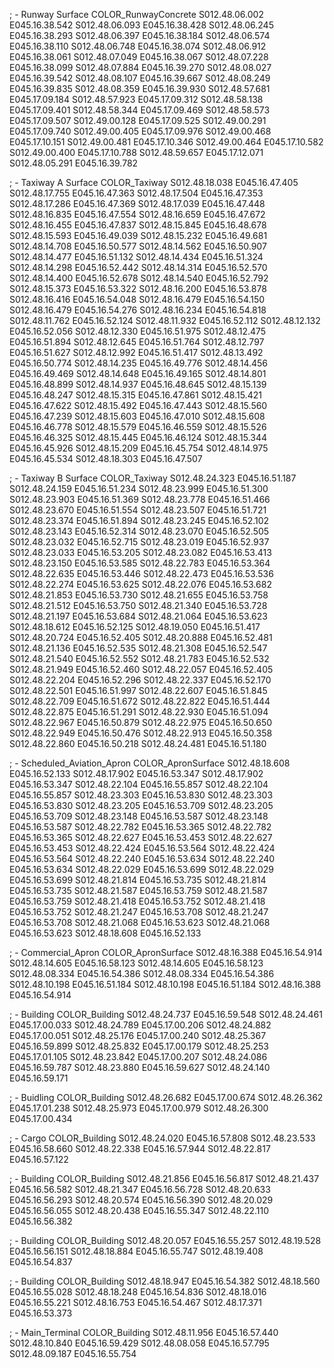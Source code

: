 ; - Runway Surface
COLOR_RunwayConcrete
S012.48.06.002 E045.16.38.542
S012.48.06.093 E045.16.38.428
S012.48.06.245 E045.16.38.293
S012.48.06.397 E045.16.38.184
S012.48.06.574 E045.16.38.110
S012.48.06.748 E045.16.38.074
S012.48.06.912 E045.16.38.061
S012.48.07.049 E045.16.38.067
S012.48.07.228 E045.16.38.099
S012.48.07.884 E045.16.39.270
S012.48.08.027 E045.16.39.542
S012.48.08.107 E045.16.39.667
S012.48.08.249 E045.16.39.835
S012.48.08.359 E045.16.39.930
S012.48.57.681 E045.17.09.184
S012.48.57.923 E045.17.09.312
S012.48.58.138 E045.17.09.401
S012.48.58.344 E045.17.09.469
S012.48.58.573 E045.17.09.507
S012.49.00.128 E045.17.09.525
S012.49.00.291 E045.17.09.740
S012.49.00.405 E045.17.09.976
S012.49.00.468 E045.17.10.151
S012.49.00.481 E045.17.10.346
S012.49.00.464 E045.17.10.582
S012.49.00.400 E045.17.10.788
S012.48.59.657 E045.17.12.071
S012.48.05.291 E045.16.39.782

; - Taxiway A Surface
COLOR_Taxiway
S012.48.18.038 E045.16.47.405
S012.48.17.755 E045.16.47.363
S012.48.17.504 E045.16.47.353
S012.48.17.286 E045.16.47.369
S012.48.17.039 E045.16.47.448
S012.48.16.835 E045.16.47.554
S012.48.16.659 E045.16.47.672
S012.48.16.455 E045.16.47.837
S012.48.15.845 E045.16.48.678
S012.48.15.593 E045.16.49.039
S012.48.15.232 E045.16.49.681
S012.48.14.708 E045.16.50.577
S012.48.14.562 E045.16.50.907
S012.48.14.477 E045.16.51.132
S012.48.14.434 E045.16.51.324
S012.48.14.298 E045.16.52.442
S012.48.14.314 E045.16.52.570
S012.48.14.400 E045.16.52.678
S012.48.14.540 E045.16.52.792
S012.48.15.373 E045.16.53.322
S012.48.16.200 E045.16.53.878
S012.48.16.416 E045.16.54.048
S012.48.16.479 E045.16.54.150
S012.48.16.479 E045.16.54.276
S012.48.16.234 E045.16.54.818
S012.48.11.762 E045.16.52.124
S012.48.11.932 E045.16.52.112
S012.48.12.132 E045.16.52.056
S012.48.12.330 E045.16.51.975
S012.48.12.475 E045.16.51.894
S012.48.12.645 E045.16.51.764
S012.48.12.797 E045.16.51.627
S012.48.12.992 E045.16.51.417
S012.48.13.492 E045.16.50.774
S012.48.14.235 E045.16.49.776
S012.48.14.456 E045.16.49.469
S012.48.14.648 E045.16.49.165
S012.48.14.801 E045.16.48.899
S012.48.14.937 E045.16.48.645
S012.48.15.139 E045.16.48.247
S012.48.15.315 E045.16.47.861
S012.48.15.421 E045.16.47.622
S012.48.15.492 E045.16.47.443
S012.48.15.560 E045.16.47.239
S012.48.15.603 E045.16.47.010
S012.48.15.608 E045.16.46.778
S012.48.15.579 E045.16.46.559
S012.48.15.526 E045.16.46.325
S012.48.15.445 E045.16.46.124
S012.48.15.344 E045.16.45.926
S012.48.15.209 E045.16.45.754
S012.48.14.975 E045.16.45.534
S012.48.18.303 E045.16.47.507

; - Taxiway B Surface
COLOR_Taxiway
S012.48.24.323 E045.16.51.187
S012.48.24.159 E045.16.51.234
S012.48.23.999 E045.16.51.300
S012.48.23.903 E045.16.51.369
S012.48.23.778 E045.16.51.466
S012.48.23.670 E045.16.51.554
S012.48.23.507 E045.16.51.721
S012.48.23.374 E045.16.51.894
S012.48.23.245 E045.16.52.102
S012.48.23.143 E045.16.52.314
S012.48.23.070 E045.16.52.505
S012.48.23.032 E045.16.52.715
S012.48.23.019 E045.16.52.937
S012.48.23.033 E045.16.53.205
S012.48.23.082 E045.16.53.413
S012.48.23.150 E045.16.53.585
S012.48.22.783 E045.16.53.364
S012.48.22.635 E045.16.53.446
S012.48.22.473 E045.16.53.536
S012.48.22.274 E045.16.53.625
S012.48.22.076 E045.16.53.682
S012.48.21.853 E045.16.53.730
S012.48.21.655 E045.16.53.758
S012.48.21.512 E045.16.53.750
S012.48.21.340 E045.16.53.728
S012.48.21.197 E045.16.53.684
S012.48.21.064 E045.16.53.623
S012.48.18.612 E045.16.52.125
S012.48.19.050 E045.16.51.417
S012.48.20.724 E045.16.52.405
S012.48.20.888 E045.16.52.481
S012.48.21.136 E045.16.52.535
S012.48.21.308 E045.16.52.547
S012.48.21.540 E045.16.52.552
S012.48.21.783 E045.16.52.532
S012.48.21.949 E045.16.52.460
S012.48.22.057 E045.16.52.405
S012.48.22.204 E045.16.52.296
S012.48.22.337 E045.16.52.170
S012.48.22.501 E045.16.51.997
S012.48.22.607 E045.16.51.845
S012.48.22.709 E045.16.51.672
S012.48.22.822 E045.16.51.444
S012.48.22.875 E045.16.51.291
S012.48.22.930 E045.16.51.094
S012.48.22.967 E045.16.50.879
S012.48.22.975 E045.16.50.650
S012.48.22.949 E045.16.50.476
S012.48.22.913 E045.16.50.358
S012.48.22.860 E045.16.50.218
S012.48.24.481 E045.16.51.180

; - Scheduled_Aviation_Apron
COLOR_ApronSurface
S012.48.18.608	E045.16.52.133
S012.48.17.902	E045.16.53.347
S012.48.17.902	E045.16.53.347
S012.48.22.104	E045.16.55.857
S012.48.22.104	E045.16.55.857
S012.48.23.303	E045.16.53.830
S012.48.23.303	E045.16.53.830
S012.48.23.205	E045.16.53.709
S012.48.23.205	E045.16.53.709
S012.48.23.148	E045.16.53.587
S012.48.23.148	E045.16.53.587
S012.48.22.782	E045.16.53.365
S012.48.22.782	E045.16.53.365
S012.48.22.627	E045.16.53.453
S012.48.22.627	E045.16.53.453
S012.48.22.424	E045.16.53.564
S012.48.22.424	E045.16.53.564
S012.48.22.240	E045.16.53.634
S012.48.22.240	E045.16.53.634
S012.48.22.029	E045.16.53.699
S012.48.22.029	E045.16.53.699
S012.48.21.814	E045.16.53.735
S012.48.21.814	E045.16.53.735
S012.48.21.587	E045.16.53.759
S012.48.21.587	E045.16.53.759
S012.48.21.418	E045.16.53.752
S012.48.21.418	E045.16.53.752
S012.48.21.247	E045.16.53.708
S012.48.21.247	E045.16.53.708
S012.48.21.068	E045.16.53.623
S012.48.21.068	E045.16.53.623
S012.48.18.608	E045.16.52.133

; - Commercial_Apron
COLOR_ApronSurface
S012.48.16.388	E045.16.54.914
S012.48.14.605	E045.16.58.123
S012.48.14.605	E045.16.58.123
S012.48.08.334	E045.16.54.386
S012.48.08.334	E045.16.54.386
S012.48.10.198	E045.16.51.184
S012.48.10.198	E045.16.51.184
S012.48.16.388	E045.16.54.914

; - Building
COLOR_Building
S012.48.24.737 E045.16.59.548
S012.48.24.461 E045.17.00.033
S012.48.24.789 E045.17.00.206
S012.48.24.882 E045.17.00.051
S012.48.25.176 E045.17.00.240
S012.48.25.367 E045.16.59.899
S012.48.25.832 E045.17.00.179
S012.48.25.253 E045.17.01.105
S012.48.23.842 E045.17.00.207
S012.48.24.086 E045.16.59.787
S012.48.23.880 E045.16.59.627
S012.48.24.140 E045.16.59.171

; - Buidling
COLOR_Building
S012.48.26.682 E045.17.00.674
S012.48.26.362 E045.17.01.238
S012.48.25.973 E045.17.00.979
S012.48.26.300 E045.17.00.434

; - Cargo
COLOR_Building
S012.48.24.020 E045.16.57.808
S012.48.23.533 E045.16.58.660
S012.48.22.338 E045.16.57.944
S012.48.22.817 E045.16.57.122

; - Building
COLOR_Building
S012.48.21.856 E045.16.56.817
S012.48.21.437 E045.16.56.582
S012.48.21.347 E045.16.56.728
S012.48.20.633 E045.16.56.293
S012.48.20.574 E045.16.56.390
S012.48.20.029 E045.16.56.055
S012.48.20.438 E045.16.55.347
S012.48.22.110 E045.16.56.382

; - Building
COLOR_Building
S012.48.20.057 E045.16.55.257
S012.48.19.528 E045.16.56.151
S012.48.18.884 E045.16.55.747
S012.48.19.408 E045.16.54.837

; - Building
COLOR_Building
S012.48.18.947 E045.16.54.382
S012.48.18.560 E045.16.55.028
S012.48.18.248 E045.16.54.836
S012.48.18.016 E045.16.55.221
S012.48.16.753 E045.16.54.467
S012.48.17.371 E045.16.53.373

; - Main_Terminal
COLOR_Building
S012.48.11.956 E045.16.57.440
S012.48.10.840 E045.16.59.429
S012.48.08.058 E045.16.57.795
S012.48.09.187 E045.16.55.754